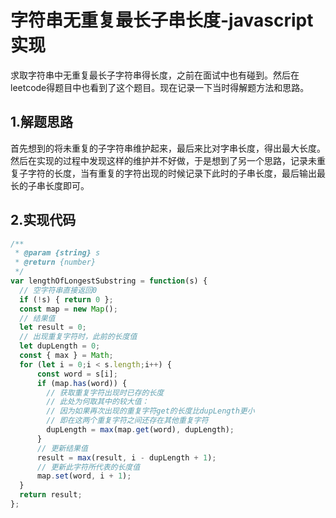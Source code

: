 # 字符串无重复最长子串长度-javascript实现

求取字符串中无重复最长子字符串得长度，之前在面试中也有碰到。然后在leetcode得题目中也看到了这个题目。现在记录一下当时得解题方法和思路。

## 1.解题思路
首先想到的将未重复的子字符串维护起来，最后来比对字串长度，得出最大长度。然后在实现的过程中发现这样的维护并不好做，于是想到了另一个思路，记录未重复子字符的长度，当有重复的字符出现的时候记录下此时的子串长度，最后输出最长的子串长度即可。

## 2.实现代码
```javascript
/**
 * @param {string} s
 * @return {number}
 */
var lengthOfLongestSubstring = function(s) {
  // 空字符串直接返回0
  if (!s) { return 0 };
  const map = new Map();
  // 结果值
  let result = 0;
  // 出现重复字符时，此前的长度值
  let dupLength = 0;
  const { max } = Math;
  for (let i = 0;i < s.length;i++) {
      const word = s[i];
      if (map.has(word)) {
        // 获取重复字符出现时已存的长度
        // 此处为何取其中的较大值：
        // 因为如果再次出现的重复字符get的长度比dupLength更小
        // 即在这两个重复字符之间还存在其他重复字符
        dupLength = max(map.get(word), dupLength);
      }
      // 更新结果值
      result = max(result, i - dupLength + 1);
      // 更新此字符所代表的长度值
      map.set(word, i + 1);
  }
  return result;
};
```